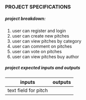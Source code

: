 ### PROJECT SPECIFICATIONS

##### project breakdown:
1. user can register and login
2. user can create new pitches
3. user can view pitches by category
4. user can comment on pitches
5. user can vote on pitches
6. user can view pitches buy author


##### project expected inputs and outputs

|inputs|outputs|
|---|---|
|text field for pitch| 